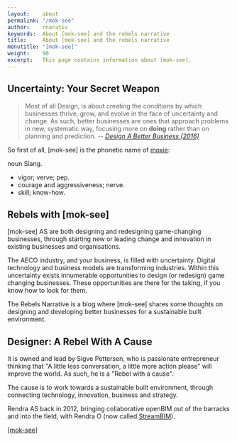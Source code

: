 ```yaml
---
layout:    about
permalink: "/mok-see"
author:    rnarativ
keywords:  About [mok-see] and the rebels narrative
title:     About [mok-see] and the rebels narrative
menutitle: "[mok-see]"
weight:    90
excerpt:   This page contains information about [mok-see].
---
```

<script async defer src="https://buttons.github.io/buttons.js"></script>


## Uncertainty: Your Secret Weapon
>Most of all Design, is about creating the conditions by which businesses thrive, grow, and evolve in the face of uncertainty and change. As such, better businesses are ones that approach problems in new, systematic way, focusing more on **doing** rather than on planning and prediction. <cite>-- [Design A Better Business (2016)](https://designabetterbusiness.com) </cite>

So first of all, [mok-see] is the phonetic name of [moxie](https://www.dictionary.com/browse/moxie):  
<div class="tip">
noun Slang.
<ul>
  <li>vigor; verve; pep.</li>
  <li>courage and aggressiveness; nerve.</li>
  <li>skill; know-how.</li>
</ul>
</div>

## Rebels with [mok-see]

[mok-see] AS are both designing and redesigning game-changing businesses, through starting new or leading change and innovation in existing businesses and organisations.

The AECO industry, and your business, is filled with uncertainty. Digital technology and business models are transforming industries. Within this uncertainty exists innumerable opportunities to design (or redesign) game changing businesses. These opportunities are there for the taking, if you know how to look for them.

The Rebels Narrative is a blog where [mok-see] shares some thoughts on designing and developing better businesses for a sustainable built environment.

<div class="bg-scroll" style="background-image: url('{{ "/media/img/Rendra-O-1024x444.png" | absolute_url }}')"></div>

## Designer: A Rebel With A Cause

It is owned and lead by Sigve Pettersen, who is passionate entrepreneur thinking that "A little less conversation, a little more action please" will improve the world. As such, he is a "Rebel with a cause".

The cause is to work towards a sustainable built environment, through connecting technology, innovation, business and strategy.  

Rendra AS back in 2012, bringing collaborative openBIM out of the barracks and into the field, with Rendra O (now called [StreamBIM](https://streambim.com/)).

<p class="github-button-container">
<a class="github-button" href="https://github.com/mok-see" data-size="large" data-show-count="true" aria-label="Star [mok-see] on GitHub">[mok-see]</a>
</p>
